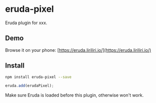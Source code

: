 # eruda-pixel

Eruda plugin for xxx.

## Demo

Browse it on your phone: 
[https://eruda.liriliri.io/](https://eruda.liriliri.io/)

## Install

```bash
npm install eruda-pixel --save
```

```javascript
eruda.add(erudaPixel);
```

Make sure Eruda is loaded before this plugin, otherwise won't work.